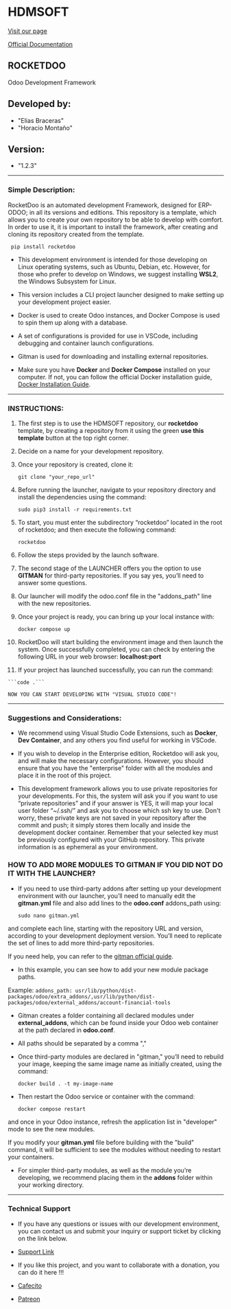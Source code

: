 # HDMSOFT

[Visit our page](https://odoo.hdmsoft.com.ar)

[Official Documentation](https://rocketdoo-docs.readthedocs.io/en/latest/)

## ROCKETDOO

Odoo Development Framework

## Developed by:

   - "Elias Braceras"
   - "Horacio Montaño"

## Version: 
   - "1.2.3"

----------------------------------------------------------------------------------------------------------------------------------------------------------

### Simple Description:

  RocketDoo is an automated development Framework, designed for ERP-ODOO; in all its versions and editions.
   This repository is a template, which allows you to create your own repository to be able to develop with comfort.
   In order to use it, it is important to install the framework, after creating and cloning its repository created from the template. 

   ``` pip install rocketdoo``` 

  - This development environment is intended for those developing on Linux operating systems, such as Ubuntu, Debian, etc. However, for those who prefer to develop on Windows, we suggest installing **WSL2**, the Windows Subsystem for Linux.
  
  - This version includes a CLI project launcher designed to make setting up your development project easier.
  
  - Docker is used to create Odoo instances, and Docker Compose is used to spin them up along with a database.

  - A set of configurations is provided for use in VSCode, including debugging and container launch configurations.

  - Gitman is used for downloading and installing external repositories.
  
  - Make sure you have **Docker** and **Docker Compose** installed on your computer. If not, you can follow the official Docker installation guide, [Docker Installation Guide](https://docs.docker.com/engine/install/ubuntu/).
 
------------------------------------------------------------------------------------------------------------------------------------------------------------

### INSTRUCTIONS:

 1. The first step is to use the HDMSOFT repository, our **rocketdoo** template, by creating a repository from it using the green **use this template** button at the top right corner.
 
 2. Decide on a name for your development repository.
 
 3. Once your repository is created, clone it:

    ```git clone "your_repo_url"``` 
    

 4. Before running the launcher, navigate to your repository directory and install the dependencies using the command:
 
    ```sudo pip3 install -r requirements.txt```
 
 5. To start, you must enter the subdirectory “rocketdoo” located in the root of rocketdoo; and then execute the following command: 
 
    ```rocketdoo```

 6. Follow the steps provided by the launch software.

 7. The second stage of the LAUNCHER offers you the option to use **GITMAN** for third-party repositories. If you say yes, you’ll need to answer some questions.

 8. Our launcher will modify the odoo.conf file in the "addons_path" line with the new repositories.

 9. Once your project is ready, you can bring up your local instance with: 
    
    ```docker compose up```

 11. RocketDoo will start building the environment image and then launch the system. Once successfully completed, you can check by entering the following URL in your web browser: **localhost:port**
 
 12. If your project has launched successfully, you can run the command:
    
    ```code .```
    
    NOW YOU CAN START DEVELOPING WITH "VISUAL STUDIO CODE"! 

 ------------------------------------------------------------------------------------------------------------------------------------------------------

### Suggestions and Considerations:

 - We recommend using Visual Studio Code Extensions, such as **Docker**, **Dev Container**, and any others you find useful for working in VSCode.

 - If you wish to develop in the Enterprise edition, Rocketdoo will ask you, and will make the necessary configurations. However, you should ensure that you have the "enterprise" folder with all the modules and place it in the root of this project.

 - This development framework allows you to use private repositories for your developments. For this, the system will ask you if you want to use “private repositories” and if your answer is YES, it will map your local user folder “~/.ssh/” and ask you to choose which ssh key to use. 
Don't worry, these private keys are not saved in your repository after the commit and push; it simply stores them locally and inside the development docker container. 
Remember that your selected key must be previously configured with your GitHub repository.
This private information is as ephemeral as your environment.

### HOW TO ADD MORE MODULES TO GITMAN IF YOU DID NOT DO IT WITH THE LAUNCHER?

  - If you need to use third-party addons after setting up your development environment with our launcher, you’ll need to manually edit the **gitman.yml** file and also add lines to the **odoo.conf** addons_path using:

      ```sudo nano gitman.yml``` 
  
  and complete each line, starting with the repository URL and version, according to your development deployment version. You’ll need to replicate the set of lines to add more third-party repositories.
  
  If you need help, you can refer to the [gitman official guide](https://gitman.readthedocs.io/en/latest/).

  - In this example, you can see how to add your new module package paths.
  
  Example:
      ```addons_path: usr/lib/python/dist-packages/odoo/extra_addons/,usr/lib/python/dist-packages/odoo/external_addons/account-financial-tools```
    
  - Gitman creates a folder containing all declared modules under **external_addons**, which can be found inside your Odoo web container at the path declared in **odoo.conf**.

  - All paths should be separated by a comma ","
  - Once third-party modules are declared in "gitman," you’ll need to rebuild your image, keeping the same image name as initially created, using the command:

      ```docker build . -t my-image-name```
  
  - Then restart the Odoo service or container with the command:
    
      ```docker compose restart```
  
  and once in your Odoo instance, refresh the application list in "developer" mode to see the new modules.

If you modify your **gitman.yml** file before building with the "build" command, it will be sufficient to see the modules without needing to restart your containers.

  - For simpler third-party modules, as well as the module you’re developing, we recommend placing them in the **addons** folder within your working directory.

------------------------------------------------------------------------------------------------------------------------------------------------------

### Technical Support

- If you have any questions or issues with our development environment, you can contact us and submit your inquiry or support ticket by clicking on the link below.

 - [Support Link](https://odoo.hdmsoft.com.ar/mesa-de-ayuda)

- If you like this project, and you want to collaborate with a donation, you can do it here !!!

 - [Cafecito](https://cafecito.app/horacio1986)
 - [Patreon](https://cafecito.app/horacio1986)

